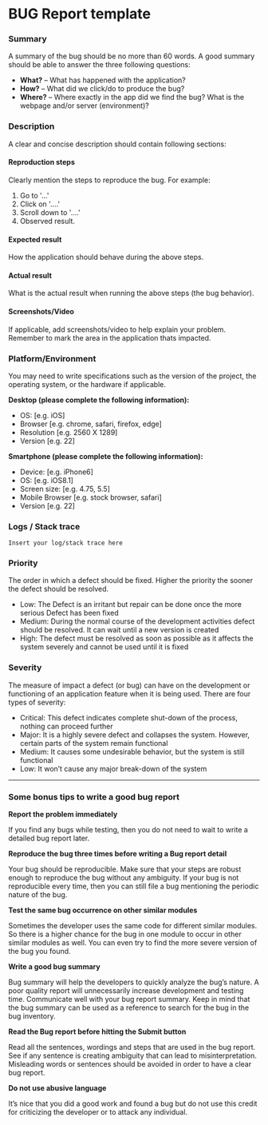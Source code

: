 # BUG Report template

### Summary
A summary of the bug should be no more than 60 words. A good summary should be able to answer the three following questions:

- **What?** – What has happened with the application?
- **How?** – What did we click/do to produce the bug?
- **Where?** – Where exactly in the app did we find the bug? What is the webpage and/or server (environment)?

### Description
A clear and concise description should contain following sections:

#### Reproduction steps
Clearly mention the steps to reproduce the bug. For example:

1. Go to '...'
2. Click on '....'
3. Scroll down to '....'
4. Observed result.

#### Expected result
How the application should behave during the above steps.

#### Actual result
What is the actual result when running the above steps (the bug behavior).

#### Screenshots/Video
If applicable, add screenshots/video to help explain your problem. Remember to mark the area in the application thats impacted.

### Platform/Environment
You may need to write specifications such as the version of the project, the operating system, or the hardware if applicable.

**Desktop (please complete the following information):**

- OS: [e.g. iOS]
- Browser [e.g. chrome, safari, firefox, edge]
- Resolution [e.g. 2560 X 1289]
- Version [e.g. 22]

**Smartphone (please complete the following information):**

- Device: [e.g. iPhone6]
- OS: [e.g. iOS8.1]
- Screen size: [e.g. 4.75, 5.5]
- Mobile Browser [e.g. stock browser, safari]
- Version [e.g. 22]

### Logs / Stack trace
```
Insert your log/stack trace here
```

### Priority
The order in which a defect should be fixed. Higher the priority the sooner the defect should be resolved.

- Low: The Defect is an irritant but repair can be done once the more serious Defect has been fixed
- Medium: During the normal course of the development activities defect should be resolved. It can wait until a new version is created
- High: The defect must be resolved as soon as possible as it affects the system severely and cannot be used until it is fixed

### Severity
The measure of impact a defect (or bug) can have on the development or functioning of an application feature when it is being used. There are four types of severity:

- Critical: This defect indicates complete shut-down of the process, nothing can proceed further
- Major: It is a highly severe defect and collapses the system. However, certain parts of the system remain functional
- Medium: It causes some undesirable behavior, but the system is still functional
- Low: It won’t cause any major break-down of the system

---

### Some bonus tips to write a good bug report
**Report the problem immediately**

If you find any bugs while testing, then you do not need to wait to write a detailed bug report later.

**Reproduce the bug three times before writing a Bug report detail**

Your bug should be reproducible. Make sure that your steps are robust enough to reproduce the bug without any ambiguity. If your bug is not reproducible every time, then you can still file a bug mentioning the periodic nature of the bug.

**Test the same bug occurrence on other similar modules**

Sometimes the developer uses the same code for different similar modules. So there is a higher chance for the bug in one module to occur in other similar modules as well. You can even try to find the more severe version of the bug you found.

**Write a good bug summary**

Bug summary will help the developers to quickly analyze the bug’s nature. A poor quality report will unnecessarily increase development and testing time. Communicate well with your bug report summary. Keep in mind that the bug summary can be used as a reference to search for the bug in the bug inventory.

**Read the Bug report before hitting the Submit button**

Read all the sentences, wordings and steps that are used in the bug report. See if any sentence is creating ambiguity that can lead to misinterpretation. Misleading words or sentences should be avoided in order to have a clear bug report.

**Do not use abusive language**

It’s nice that you did a good work and found a bug but do not use this credit for criticizing the developer or to attack any individual.